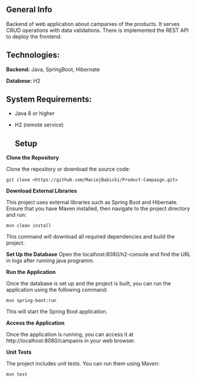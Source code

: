 ## General Info
Backend of web application about campanies of the products. It serves CRUD operations with data validations. There is implemented the REST API to deploy the frontend.  

## Technologies:

**Backend:** Java, SpringBoot, Hibernate

**Databese:** H2

## System Requirements:

- Java 8 or higher
- H2 (remote service)

  ## Setup
**Clone the Repository**

Clone the repository or download the source code:
```
git clone <https://github.com/MaciejBabicki/Product-Campaign.git>
```
**Download External Libraries**

This project uses external libraries such as Spring Boot and Hibernate. Ensure that you have Maven installed, then navigate to the project directory and run:
```
mvn clean install
```
This command will download all required dependencies and build the project.

**Set Up the Database**
Open the localhost:8080/h2-console and find the URL in logs after running java programm.

**Run the Application**

Once the database is set up and the project is built, you can run the application using the following command:
```
mvn spring-boot:run
```
This will start the Spring Boot application.

**Access the Application**

Once the application is running, you can access it at http://localhost:8080/campains in your web browser.

**Unit Tests**

The project includes unit tests. You can run them using Maven:
```
mvn test
```
